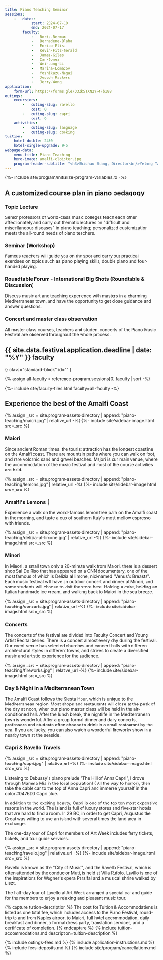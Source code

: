 ```yaml
---
title: Piano Teaching Seminar
sessions:
    -   dates:
            start: 2024-07-10
            end: 2024-07-17
        faculty:
            -   Boris-Berman
            -   Bernadene-Blaha
            -   Enrico-Elisi
            -   Kevin-Fitz-Gerald
            -   James-Giles
            -   Ian-Jones
            -   Wei-Lung-Li
            -   Marina-Lomazov
            -   Yoshikazu-Nagai
            -   Joseph-Rackers
            -   Jerry-Wong
application:
    form-url: https://forms.gle/33Zk5TXN2YP4Fb188
outings:
    excursions:
        -   outing-slug: ravello
            cost: 0
        -   outing-slug: capri
            cost: 0
    activities:
        -   outing-slug: language
        -   outing-slug: cooking
tuition:
    hotel-double: 2450
    hotel-single-upgrade: 945
webpage-data:
    menu-title: Piano Teaching
    hero-image: amalfi-cloister.jpg
    program-header-subtitle: "<h3>Shichao Zhang, Director<br/>Yetong Tang, Director</h3>"
---
```

{%- include site/program/initialize-program-variables.fx -%}

<section class="standard-block" markdown="1">

## A customized course plan in piano pedagogy

### Topic Lecture

Senior professors of world-class music colleges teach each other affectionately and carry out thematic lectures on "difficult and miscellaneous diseases" in piano teaching; personalized customization meets the all-round needs of piano teachers.

### Seminar (Workshop)

Famous teachers will guide you on the spot and carry out practical exercises on topics such as piano playing skills, double piano and four-handed playing.

### Roundtable Forum - International Big Shots (Roundtable & Discussion)

Discuss music art and teaching experience with masters in a charming Mediterranean town, and have the opportunity to get close guidance and answer questions.

### Concert and master class observation

All master class courses, teachers and student concerts of the Piano Music Festival are observed throughout the whole process.
</section>

<section id="faculty" markdown="1">

## {{ site.data.festival.application.deadline | date: "%Y" }} faculty
{: class="standard-block" id="" }

{% assign all-faculty = reference-program.sessions[0].faculty | sort -%}
<div class="standard-block tiles front-of-brochure">
{%- include site/faculty-tiles.html faculty=all-faculty -%}
</div>
</section>

<section class="standard-block" markdown="1">

## Experience the best of the Amalfi Coast

{% assign _src = site.program-assets-directory | append: "piano-teaching/maiori.jpg" | relative_url -%}
{%- include site/sidebar-image.html src=_src %}

### Maiori

Since ancient Roman times, the tourist attraction has the longest coastline on the Amalfi coast. There are mountain paths where you can walk on foot, and rare volcanic sand and gravel beaches. Majori is our main venue, where the accommodation of the music festival and most of the course activities are held.

{% assign _src = site.program-assets-directory | append: "piano-teaching/lemons.jpg" | relative_url -%}
{%- include site/sidebar-image.html src=_src %}

### Amalfi's Lemons 🍋

Experience a walk on the world-famous lemon tree path on the Amalfi coast in the morning, and taste a cup of southern Italy's most mellow espresso with friends.

{% assign _src = site.program-assets-directory | append: "piano-teaching/delizia-al-limone.jpg" | relative_url -%}
{%- include site/sidebar-image.html src=_src %}

### Minori

In Minori, a small town only a 20-minute walk from Maiori, there is a dessert shop Sal De Riso that has appeared on a CNN documentary, one of the most famous of which is Delizia al limone, nicknamed "Venus's Breasts". Each music festival will have an outdoor concert and dinner at Minori, and some students will choose to visit the store here. Holding a cake, holding an Italian handmade ice cream, and walking back to Maiori in the sea breeze.

{% assign _src = site.program-assets-directory | append: "piano-teaching/concerts.jpg" | relative_url -%}
{%- include site/sidebar-image.html src=_src %}

### Concerts

The concerts of the festival are divided into Faculty Concert and Young Artist Recital Series. There is a concert almost every day during the festival. Our event venue has selected churches and concert halls with different architectural styles in different towns, and strives to create a diversified music and artistic experience for the audience.

{% assign _src = site.program-assets-directory | append: "piano-teaching/fireworks.jpg" | relative_url -%}
{%- include site/sidebar-image.html src=_src %}

### Day & Night in a Mediterranean Town

The Amalfi Coast follows the Siesta Hour, which is unique to the Mediterranean region. Most shops and restaurants will close at the peak of the day at noon, when our piano master class will be held in the air-conditioned hall. After the lunch break, the nightlife in the Mediterranean town is wonderful. After a group formal dinner and daily concerts, professors and students often choose to drink in a small restaurant by the sea. If you are lucky, you can also watch a wonderful fireworks show in a nearby town at the seaside.

### Capri & Ravello Travels

{% assign _src = site.program-assets-directory | append: "piano-teaching/capri.jpg" | relative_url -%}
{%- include site/sidebar-image.html src=_src %}

Listening to Debussy's piano prelude "The Hill of Anna Capri", I drove through Mamma Mia in the local population! ( All the way to horror), then take the cable car to the top of Anna Capri and immerse yourself in the color #0476D0 Capri blue.

In addition to the exciting beauty, Capri is one of the top ten most expensive resorts in the world. The island is full of luxury stores and five-star hotels that are hard to find a room. In 29 BC, in order to get Capri, Augustus the Great was willing to use an island with several times the land area in exchange.

The one-day tour of Capri for members of Art Week includes ferry tickets, tickets, and tour guide services.

{% assign _src = site.program-assets-directory | append: "piano-teaching/ravello.jpg" | relative_url -%}
{%- include site/sidebar-image.html src=_src %}

Ravello is known as the "City of Music", and the Ravello Festival, which is often attended by the conductor Muti, is held at Villa Rufolo. Lavillo is one of the inspirations for Wagner's opera Parsifal and a musical shrine walked by Liszt.

The half-day tour of Lavello at Art Week arranged a special car and guide for the members to enjoy a relaxing and pleasant music tour.

{% capture tuition-description %}
The cost for Tuition & Accommodations is listed as one total fee, which includes access to the Piano Festival, round-trip to and from Naples airport to Maiori, full hotel accommodation, daily breakfast and dinner, a formal dress party, translation services, and a certificate of completion.
{% endcapture %}
{% include tuition-accommodations.md description=tuition-description %}

{% include outings-fees.md %}
{% include application-instructions.md %}
{% include fees-deposits.md %}
{% include site/program/cancellations.md %}
</section>